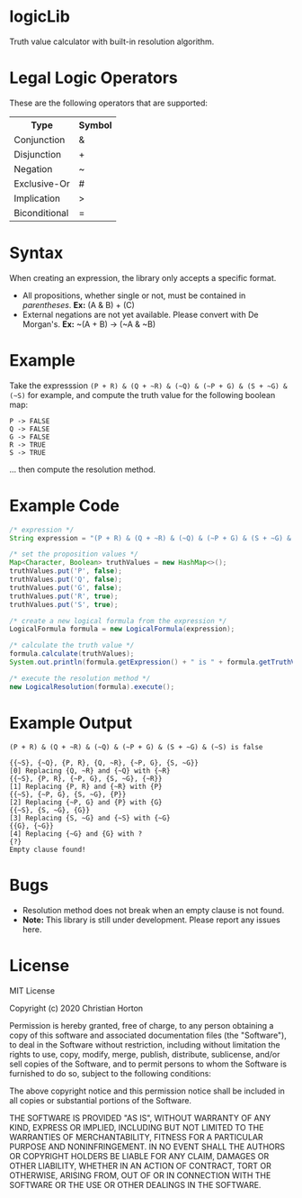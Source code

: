 # logicLib
Truth value calculator with built-in resolution algorithm.

# Legal Logic Operators
<p>These are the following operators that are supported:</p>
<table>
  <tr>
    <th>Type</th>
    <th>Symbol</th>
  </tr>
  <tr>
    <td>Conjunction</td>
    <td>&</td>
  </tr>
  <tr>
    <td>Disjunction</td>
    <td>+</td>
  </tr>
  <tr>
    <td>Negation</td>
    <td>~</td>
  </tr>
  <tr>
    <td>Exclusive-Or</td>
    <td>#</td>
  </tr>
  <tr>
    <td>Implication</td>
    <td>></td>
  </tr>
  <tr>
    <td>Biconditional</td>
    <td>=</td>
  </tr>
</table>

# Syntax
When creating an expression, the library only accepts a specific format.
<ul>
  <li>All propositions, whether single or not, must be contained in <i>parentheses</i>. <b>Ex:</b> (A & B) + (C)</li>
  <li>External negations are not yet available. Please convert with De Morgan's. <b>Ex:</b> ~(A + B) -> (~A & ~B)</li>
</ul>

# Example
Take the expresssion ```(P + R) & (Q + ~R) & (~Q) & (~P + G) & (S + ~G) & (~S)``` for example,
and compute the truth value for the following boolean map:
```
P -> FALSE
Q -> FALSE
G -> FALSE
R -> TRUE
S -> TRUE
```
... then compute the resolution method.

# Example Code
```java
/* expression */
String expression = "(P + R) & (Q + ~R) & (~Q) & (~P + G) & (S + ~G) & (~S)";

/* set the proposition values */
Map<Character, Boolean> truthValues = new HashMap<>();        
truthValues.put('P', false);
truthValues.put('Q', false);
truthValues.put('G', false);
truthValues.put('R', true);
truthValues.put('S', true);

/* create a new logical formula from the expression */
LogicalFormula formula = new LogicalFormula(expression);

/* calculate the truth value */
formula.calculate(truthValues);
System.out.println(formula.getExpression() + " is " + formula.getTruthValue());

/* execute the resolution method */
new LogicalResolution(formula).execute();
```

# Example Output
```
(P + R) & (Q + ~R) & (~Q) & (~P + G) & (S + ~G) & (~S) is false

{{~S}, {~Q}, {P, R}, {Q, ~R}, {~P, G}, {S, ~G}}
[0] Replacing {Q, ~R} and {~Q} with {~R}
{{~S}, {P, R}, {~P, G}, {S, ~G}, {~R}}
[1] Replacing {P, R} and {~R} with {P}
{{~S}, {~P, G}, {S, ~G}, {P}}
[2] Replacing {~P, G} and {P} with {G}
{{~S}, {S, ~G}, {G}}
[3] Replacing {S, ~G} and {~S} with {~G}
{{G}, {~G}}
[4] Replacing {~G} and {G} with ?
{?}
Empty clause found!
```
# Bugs
<ul>
  <li>Resolution method does not break when an empty clause is not found.</li>
  <li><b>Note:</b> This library is still under development. Please report any issues here.</li>
</ul>

# License

MIT License

Copyright (c) 2020 Christian Horton

Permission is hereby granted, free of charge, to any person obtaining a copy
of this software and associated documentation files (the "Software"), to deal
in the Software without restriction, including without limitation the rights
to use, copy, modify, merge, publish, distribute, sublicense, and/or sell
copies of the Software, and to permit persons to whom the Software is
furnished to do so, subject to the following conditions:

The above copyright notice and this permission notice shall be included in all
copies or substantial portions of the Software.

THE SOFTWARE IS PROVIDED "AS IS", WITHOUT WARRANTY OF ANY KIND, EXPRESS OR
IMPLIED, INCLUDING BUT NOT LIMITED TO THE WARRANTIES OF MERCHANTABILITY,
FITNESS FOR A PARTICULAR PURPOSE AND NONINFRINGEMENT. IN NO EVENT SHALL THE
AUTHORS OR COPYRIGHT HOLDERS BE LIABLE FOR ANY CLAIM, DAMAGES OR OTHER
LIABILITY, WHETHER IN AN ACTION OF CONTRACT, TORT OR OTHERWISE, ARISING FROM,
OUT OF OR IN CONNECTION WITH THE SOFTWARE OR THE USE OR OTHER DEALINGS IN THE
SOFTWARE.
